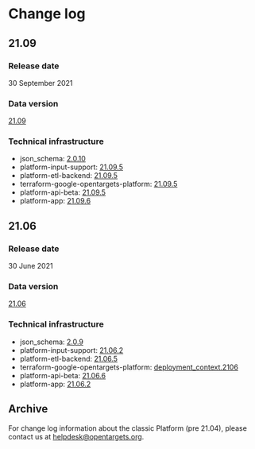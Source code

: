 # Change log

## 21.09

### Release date

30 September 2021

### Data version

[21.09](http://ftp.ebi.ac.uk/pub/databases/opentargets/platform/21.09/)

### &#x20;Technical infrastructure

* json\_schema: [2.0.10](https://github.com/opentargets/json\_schema/releases/tag/2.0.10)
* platform-input-support: [21.09.5](https://github.com/opentargets/platform-input-support/tree/21.09.5)
* platform-etl-backend: [21.09.5](https://github.com/opentargets/platform-etl-backend/tree/21.09.5)
* terraform-google-opentargets-platform: [21.09.5](https://github.com/opentargets/terraform-google-opentargets-platform/blob/main/profiles/deployment\_context.2109\_5)
* platform-api-beta: [21.09.5](https://github.com/opentargets/platform-api-beta/tree/21.09.5)
* platform-app: [21.09.6](https://github.com/opentargets/platform-app/releases/tag/21.09.6)

## 21.06

### Release date

30 June 2021

### Data version

[21.06](http://ftp.ebi.ac.uk/pub/databases/opentargets/platform/21.06)

### &#x20;Technical infrastructure

* json\_schema: [2.0.9](https://github.com/opentargets/json\_schema/releases/tag/2.0.9)
* platform-input-support: [21.06.2](https://github.com/opentargets/platform-input-support/releases)
* platform-etl-backend: [21.06.5](https://github.com/opentargets/platform-etl-backend/releases/tag/21.06.5)
* terraform-google-opentargets-platform: [deployment\_context.2106](https://github.com/opentargets/terraform-google-opentargets-platform/blob/main/profiles/deployment\_context.2106)
* platform-api-beta: [21.06.6](https://github.com/opentargets/platform-api-beta/releases/tag/21.06.6)
* platform-app: [21.06.2](https://github.com/opentargets/platform-app/releases/tag/21.06.2)

## Archive

For change log information about the classic Platform (pre 21.04), please contact us at [helpdesk@opentargets.org](mailto:helpdesk@opentargets.org).
